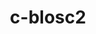 ---
title: "c-blosc2"
layout: cache
categories: [package, develop-2023-09-17]
meta: {"versions": ["2.10.2"], "compilers": ["cce@=15.0.1", "gcc@=10.3.0", "gcc@=11.1.0", "gcc@=7.3.1"], "oss": ["amzn2", "rhel8", "sle_hpc15", "ubuntu20.04"], "platforms": ["linux"], "targets": ["aarch64", "neoverse_n1", "ppc64le", "x86_64_v3", "x86_64_v4", "zen4"], "stacks": ["aws-isc", "aws-isc-aarch64", "data-vis-sdk", "e4s", "e4s-cray-rhel", "e4s-cray-sles", "e4s-power", "root"], "num_specs": 8, "num_specs_by_stack": {"root": 8, "aws-isc-aarch64": 2, "aws-isc": 1, "e4s-cray-rhel": 1, "e4s-cray-sles": 1, "e4s-power": 1, "data-vis-sdk": 1, "e4s": 1}}
spec_details: [{"hash": "zhuripvkc5jxxfjp4wey7vywak2d3f37", "compiler": "gcc@=7.3.1", "versions": ["2.10.2"], "os": "amzn2", "platform": "linux", "target": "aarch64", "variants": ["+avx2", "build_system=cmake", "build_type=Release", "generator=make", "~ipo", "+lizard", "+lz4", "+snappy", "+zlib", "+zstd"], "stacks": ["root", "aws-isc-aarch64"], "size": "-", "tarball": "https://binaries.spack.io/develop-2023-09-17/build_cache/linux-amzn2-aarch64/gcc-7.3.1/c-blosc2-2.10.2/linux-amzn2-aarch64-gcc-7.3.1-c-blosc2-2.10.2-zhuripvkc5jxxfjp4wey7vywak2d3f37.spack"}, {"hash": "d655esnjyhejy3rrrw7nq663gkuur6wv", "compiler": "gcc@=7.3.1", "versions": ["2.10.2"], "os": "amzn2", "platform": "linux", "target": "neoverse_n1", "variants": ["+avx2", "build_system=cmake", "build_type=Release", "generator=make", "~ipo", "+lizard", "+lz4", "+snappy", "+zlib", "+zstd"], "stacks": ["root", "aws-isc-aarch64"], "size": "-", "tarball": "https://binaries.spack.io/develop-2023-09-17/build_cache/linux-amzn2-neoverse_n1/gcc-7.3.1/c-blosc2-2.10.2/linux-amzn2-neoverse_n1-gcc-7.3.1-c-blosc2-2.10.2-d655esnjyhejy3rrrw7nq663gkuur6wv.spack"}, {"hash": "sw2yl6d5dutdrl336vbyqw424dlqaxwq", "compiler": "gcc@=7.3.1", "versions": ["2.10.2"], "os": "amzn2", "platform": "linux", "target": "x86_64_v3", "variants": ["+avx2", "build_system=cmake", "build_type=Release", "generator=make", "~ipo", "+lizard", "+lz4", "+snappy", "+zlib", "+zstd"], "stacks": ["root", "aws-isc"], "size": "-", "tarball": "https://binaries.spack.io/develop-2023-09-17/build_cache/linux-amzn2-x86_64_v3/gcc-7.3.1/c-blosc2-2.10.2/linux-amzn2-x86_64_v3-gcc-7.3.1-c-blosc2-2.10.2-sw2yl6d5dutdrl336vbyqw424dlqaxwq.spack"}, {"hash": "avonpmadssawcc3qkflcmjxof3an3xbv", "compiler": "cce@=15.0.1", "versions": ["2.10.2"], "os": "rhel8", "platform": "linux", "target": "zen4", "variants": ["+avx2", "build_system=cmake", "build_type=Release", "generator=make", "~ipo", "+lizard", "+lz4", "+snappy", "+zlib", "+zstd"], "stacks": ["e4s-cray-rhel", "root"], "size": "-", "tarball": "https://binaries.spack.io/develop-2023-09-17/build_cache/linux-rhel8-zen4/cce-15.0.1/c-blosc2-2.10.2/linux-rhel8-zen4-cce-15.0.1-c-blosc2-2.10.2-avonpmadssawcc3qkflcmjxof3an3xbv.spack"}, {"hash": "fkocnq5w2qpv7kkxi6xcmmj7atjn6d6i", "compiler": "gcc@=10.3.0", "versions": ["2.10.2"], "os": "sle_hpc15", "platform": "linux", "target": "x86_64_v4", "variants": ["+avx2", "build_system=cmake", "build_type=Release", "generator=make", "~ipo", "+lizard", "+lz4", "+snappy", "+zlib", "+zstd"], "stacks": ["root", "e4s-cray-sles"], "size": "-", "tarball": "https://binaries.spack.io/develop-2023-09-17/build_cache/linux-sle_hpc15-x86_64_v4/gcc-10.3.0/c-blosc2-2.10.2/linux-sle_hpc15-x86_64_v4-gcc-10.3.0-c-blosc2-2.10.2-fkocnq5w2qpv7kkxi6xcmmj7atjn6d6i.spack"}, {"hash": "uqx2kqdydxggvzh2mzkhibkfrvd5edzw", "compiler": "gcc@=11.1.0", "versions": ["2.10.2"], "os": "ubuntu20.04", "platform": "linux", "target": "ppc64le", "variants": ["+avx2", "build_system=cmake", "build_type=Release", "generator=make", "~ipo", "+lizard", "+lz4", "+snappy", "+zlib", "+zstd"], "stacks": ["e4s-power", "root"], "size": "-", "tarball": "https://binaries.spack.io/develop-2023-09-17/build_cache/linux-ubuntu20.04-ppc64le/gcc-11.1.0/c-blosc2-2.10.2/linux-ubuntu20.04-ppc64le-gcc-11.1.0-c-blosc2-2.10.2-uqx2kqdydxggvzh2mzkhibkfrvd5edzw.spack"}, {"hash": "i75jho577ri2ktpmvbmzpjuflpkiouwc", "compiler": "gcc@=11.1.0", "versions": ["2.10.2"], "os": "ubuntu20.04", "platform": "linux", "target": "x86_64_v3", "variants": ["+avx2", "build_system=cmake", "build_type=Release", "generator=make", "~ipo", "+lizard", "+lz4", "+snappy", "+zlib", "+zstd"], "stacks": ["data-vis-sdk", "root"], "size": "-", "tarball": "https://binaries.spack.io/develop-2023-09-17/build_cache/linux-ubuntu20.04-x86_64_v3/gcc-11.1.0/c-blosc2-2.10.2/linux-ubuntu20.04-x86_64_v3-gcc-11.1.0-c-blosc2-2.10.2-i75jho577ri2ktpmvbmzpjuflpkiouwc.spack"}, {"hash": "vez7htgt2dayu2pymp73fyhiiuolanzt", "compiler": "gcc@=11.1.0", "versions": ["2.10.2"], "os": "ubuntu20.04", "platform": "linux", "target": "x86_64_v3", "variants": ["+avx2", "build_system=cmake", "build_type=Release", "generator=make", "~ipo", "+lizard", "+lz4", "+snappy", "+zlib", "+zstd"], "stacks": ["e4s", "root"], "size": "-", "tarball": "https://binaries.spack.io/develop-2023-09-17/build_cache/linux-ubuntu20.04-x86_64_v3/gcc-11.1.0/c-blosc2-2.10.2/linux-ubuntu20.04-x86_64_v3-gcc-11.1.0-c-blosc2-2.10.2-vez7htgt2dayu2pymp73fyhiiuolanzt.spack"}]
---